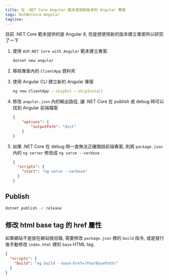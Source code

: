 ```yaml
---
title: 在 .NET Core Angular 範本使用新版本的 Angular 專案
tags: DotNetCore Angular
tagline:
---
```


目前 .NET Core 範本提供的是 Angular 8, 但是想使用新的版本建立專案所以研究了一下

1. 使用 `ASP.NET Core with Angular` 範本建立專案.

    ```cmd
    dotnet new angular
    ```

1. 移除專案內的 `ClientApp` 資料夾

1. 使用 Angular CLI 建立新的 Angular 專案

    ```cmd
    ng new ClientApp --skipGit --skipInstall
    ```

1. 修改 `angular.json` 內的輸出路徑, 讓 .NET Core 在 publish 或 debug 時可以找到 Angular 前端檔案

    ```json
    {
        "options": {
            "outputPath": "dist"
        }
    }
    ```

1. 如果 .NET Core 在 debug 時一直無法正確開啟前端專案, 則將 `package.json` 內的 `ng server` 修改成 `ng serve --verbose`

    ```json
    {
      "scripts": {
        "start": "ng serve --verbose"
      }
    }
    ```

## Publish

```cmd
dotnet publish -c release
```

## 修改 html base tag 的 href 屬性

如果網站不是放在網站根目錄, 需要修改 `package.json` 裡的 `build` 指令, 或是發行後手動修改 `index.html` 裡的 `base` HTML tag.

```json
{
  "scripts": {
    "build": "ng build --base-href=/YourBasePath/"
  }
}
```
